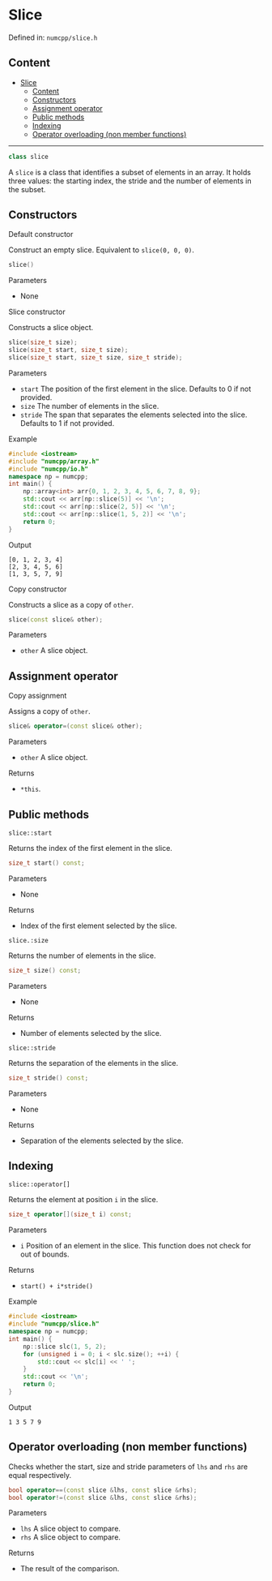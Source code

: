 # Slice

Defined in: `numcpp/slice.h`

## Content
- [Slice](#slice)
  - [Content](#content)
  - [Constructors](#constructors)
  - [Assignment operator](#assignment-operator)
  - [Public methods](#public-methods)
  - [Indexing](#indexing)
  - [Operator overloading (non member functions)](#operator-overloading-non-member-functions)

-----

```cpp
class slice
```
A `slice` is a class that identifies a subset of elements in an array. It holds 
three values: the starting index, the stride and the number of elements in the 
subset. 

## Constructors

Default constructor

Construct an empty slice. Equivalent to `slice(0, 0, 0)`.
```cpp
slice()
```

Parameters

* None

Slice constructor

Constructs a slice object.
```cpp
slice(size_t size);
slice(size_t start, size_t size);
slice(size_t start, size_t size, size_t stride);
```

Parameters

* `start` The position of the first element in the slice. Defaults to 0 if not 
provided.
* `size` The number of elements in the slice.
* `stride` The span that separates the elements selected into the slice. 
Defaults to 1 if not provided.

Example

```cpp
#include <iostream>
#include "numcpp/array.h"
#include "numcpp/io.h"
namespace np = numcpp;
int main() {
    np::array<int> arr{0, 1, 2, 3, 4, 5, 6, 7, 8, 9};
    std::cout << arr[np::slice(5)] << '\n';
    std::cout << arr[np::slice(2, 5)] << '\n';
    std::cout << arr[np::slice(1, 5, 2)] << '\n';
    return 0;
}
```

Output

```
[0, 1, 2, 3, 4]
[2, 3, 4, 5, 6]
[1, 3, 5, 7, 9]
```

Copy constructor

Constructs a slice as a copy of `other`.
```cpp
slice(const slice& other); 
```

Parameters
* `other` A slice object.

## Assignment operator

Copy assignment

Assigns a copy of `other`.
```cpp
slice& operator=(const slice& other);
```

Parameters

* `other` A slice object.

Returns

* `*this`.

## Public methods

`slice::start`

Returns the index of the first element in the slice.
```cpp
size_t start() const;
```

Parameters 
* None

Returns

* Index of the first element selected by the slice.

`slice.:size`

Returns the number of elements in the slice.
```cpp
size_t size() const;
```

Parameters

* None

Returns

* Number of elements selected by the slice.

`slice::stride`

Returns the separation of the elements in the slice.
```cpp
size_t stride() const;
```

Parameters
* None

Returns

* Separation of the elements selected by the slice.

## Indexing

`slice::operator[]`

Returns the element at position `i` in the slice.
```cpp
size_t operator[](size_t i) const;
```

Parameters

* `i` Position of an element in the slice. This function does not check for out 
of bounds.

Returns

* `start() + i*stride()`

Example

```cpp
#include <iostream>
#include "numcpp/slice.h"
namespace np = numcpp;
int main() {
    np::slice slc(1, 5, 2);
    for (unsigned i = 0; i < slc.size(); ++i) {
        std::cout << slc[i] << ' ';
    }
    std::cout << '\n';
    return 0;
}
```

Output

```
1 3 5 7 9
```

## Operator overloading (non member functions)

Checks whether the start, size and stride parameters of `lhs` and `rhs` are 
equal respectively.
```cpp
bool operator==(const slice &lhs, const slice &rhs);
bool operator!=(const slice &lhs, const slice &rhs);
```

Parameters

* `lhs` A slice object to compare.
* `rhs` A slice object to compare.

Returns

* The result of the comparison.